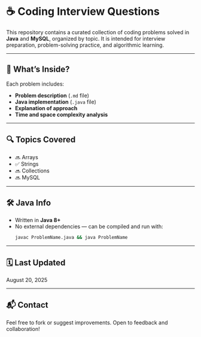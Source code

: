 # ☕ Coding Interview Questions

This repository contains a curated collection of coding problems solved in **Java** and **MySQL**, organized by topic. It is intended for interview preparation, problem-solving practice, and algorithmic learning.

---

## 🧠 What’s Inside?

Each problem includes:

- **Problem description** (`.md` file)
- **Java implementation** (`.java` file)
- **Explanation of approach**
- **Time and space complexity analysis**

---

## 🔍 Topics Covered

- 🔜 Arrays
- ✅ Strings
- 🔜 Collections
- 🔜 MySQL

---

## 🛠 Java Info

- Written in **Java 8+**
- No external dependencies — can be compiled and run with:
  ```bash
  javac ProblemName.java && java ProblemName

---

## 🗓️ Last Updated
August 20, 2025

---

## 📬 Contact
Feel free to fork or suggest improvements. Open to feedback and collaboration!
